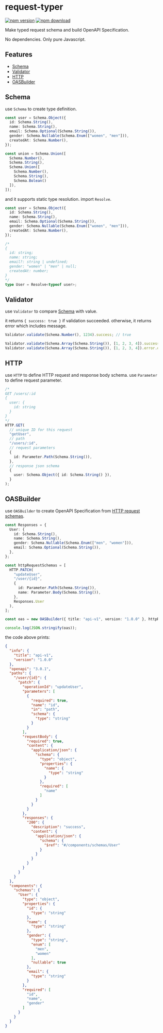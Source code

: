 # request-typer
[![npm version](https://badge.fury.io/js/request-typer.svg)](https://badge.fury.io/js/request-typer)
[![npm download](https://badgen.net/npm/dt/request-typer)](https://badgen.net/npm/dt/request-typer)

Make typed request schema and build OpenAPI Specification.

No dependencies. Only pure Javascript.

## Features
- [Schema](#schema)
- [Validator](#validator)
- [HTTP](#http)
- [OASBuilder](#oasbuilder)

## Schema
use ```Schema``` to create type definition.

```typescript
const user = Schema.Object({
  id: Schema.String(),
  name: Schema.String(),
  email: Schema.Optional(Schema.String()),
  gender: Schema.Nullable(Schema.Enum(["women", "men"])),
  createdAt: Schema.Number(),
});

const union = Schema.Union([
  Schema.Number(),
  Schema.String(),
  Schema.Union([
    Schema.Number(),
    Schema.String(),
    Schema.Bolean()
  ]),
]);
```

and it supports static type resolution. import ```Resolve```.

```typescript
const user = Schema.Object({
  id: Schema.String(),
  name: Schema.String(),
  email: Schema.Optional(Schema.String()),
  gender: Schema.Nullable(Schema.Enum(["women", "men"])),
  createdAt: Schema.Number(),
});

/*
{
  id: string;
  name: string;
  email?: string | undefined;
  gender: "women" | "men" | null;
  createdAt: number;
}
*/
type User = Resolve<typeof user>;
```

## Validator
use ```Validator``` to compare [Schema](#schema) with value.

it returns ```{ success: true }``` if validation succeeded. otherwise, it returns error which includes message.

```typescript
Validator.validate(Schema.Number(), 1234).success; // true

Validator.validate(Schema.Array(Schema.String()), [1, 2, 3, 4]).success; // false
Validator.validate(Schema.Array(Schema.String()), [1, 2, 3, 4]).error.description; // "should be Array<string>"
```

## HTTP
use ```HTTP``` to define HTTP request and response body schema.
use ```Parameter``` to define request parameter.

```typescript
/*
GET /users/:id
{
  user: {
    id: string
  }
}
*/
HTTP.GET(
  // unique ID for this request
  "getUser",
  // path
  "/users/:id",
  // request parameters
  {
    id: Parameter.Path(Schema.String()),
  },
  // response json schema
  {
    user: Schema.Object({ id: Schema.String() }),
  }
);
```

## OASBuilder
use ```OASBuilder``` to create OpenAPI Specification from [HTTP request schemas](#http).

```typescript
const Responses = {
  User: {
    id: Schema.String(),
    name: Schema.String(),
    gender: Schema.Nullable(Schema.Enum(["men", "women"])),
    email: Schema.Optional(Schema.String()),
  },
};

const httpRequestSchemas = [
  HTTP.PATCH(
    "updateUser",
    "/user/{id}",
    {
      id: Parameter.Path(Schema.String()),
      name: Parameter.Body(Schema.String()),
    },
    Responses.User
  ),
];

const oas = new OASBuilder({ title: "api-v1", version: "1.0.0" }, httpRequestSchemas, Responses).build();

console.log(JSON.stringify(oas));
```

the code above prints:

```json
{
  "info": {
    "title": "api-v1",
    "version": "1.0.0"
  },
  "openapi": "3.0.1",
  "paths": {
    "/user/{id}": {
      "patch": {
        "operationId": "updateUser",
        "parameters": [
          {
            "required": true,
            "name": "id",
            "in": "path",
            "schema": {
              "type": "string"
            }
          }
        ],
        "requestBody": {
          "required": true,
          "content": {
            "application/json": {
              "schema": {
                "type": "object",
                "properties": {
                  "name": {
                    "type": "string"
                  }
                },
                "required": [
                  "name"
                ]
              }
            }
          }
        },
        "responses": {
          "200": {
            "description": "success",
            "content": {
              "application/json": {
                "schema": {
                  "$ref": "#/components/schemas/User"
                }
              }
            }
          }
        }
      }
    }
  },
  "components": {
    "schemas": {
      "User": {
        "type": "object",
        "properties": {
          "id": {
            "type": "string"
          },
          "name": {
            "type": "string"
          },
          "gender": {
            "type": "string",
            "enum": [
              "men",
              "women"
            ],
            "nullable": true
          },
          "email": {
            "type": "string"
          }
        },
        "required": [
          "id",
          "name",
          "gender"
        ]
      }
    }
  }
}
```
